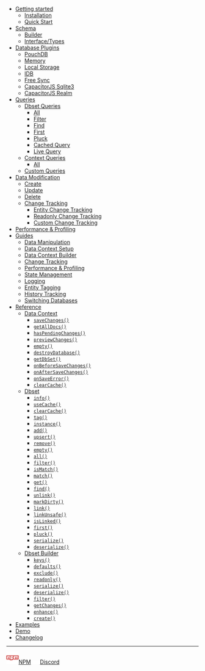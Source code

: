 - [Getting started](getting-started)
    - [Installation](getting-started/installation)
    - [Quick Start](getting-started/quick-start)
- [Schema](schema)
    - [Builder](schema/builder)
    - [Interface/Types](schema/interface-types)
- [Database Plugins](database-plugins)
    - [PouchDB](database-plugins/pouchdb)
    - [Memory](database-plugins/memory)
    - [Local Storage](database-plugins/localstorage)
    - [IDB](database-plugins/idb)
    - [Free Sync](database-plugins/free-sync)
    - [CapacitorJS Sqlite3](database-plugins/capacitorjs-sqlite3)
    - [CapacitorJS Realm](database-plugins/capacitorjs-realm)
- [Queries](queries)
    - [Dbset Queries](queries/dbset-queries)
        - [All](queries/dbset-queries/all)
        - [Filter](queries/dbset-queries/filter)
        - [Find](queries/dbset-queries/find)
        - [First](queries/dbset-queries/first)
        - [Pluck](queries/dbset-queries/pluck)
        - [Cached Query](queries/dbset-queries/cached-query)
        - [Live Query](queries/dbset-queries/live-query)
    - [Context Queries](queries/context-queries)
        - [All](queries/context-queries/all)
    - [Custom Queries](queries/custom-queries)
- [Data Modification](data-modification)
    - [Create](data-modification/create)
    - [Update](data-modification/update)
    - [Delete](data-modification/delete)
    - [Change Tracking](data-modification/change-tracking)
        - [Entity Change Tracking](data-modification/change-tracking/entity-change-tracking)
        - [Readonly Change Tracking](data-modification/change-tracking/readonly-change-tracking)
        - [Custom Change Tracking](data-modification/change-tracking/custom-change-tracking)
- [Performance & Profiling]()
- [Guides]()
    - [Data Manipulation]()
    - [Data Context Setup]()
    - [Data Context Builder]()
    - [Change Tracking]()
    - [Performance & Profiling]()
    - [State Management]()
    - [Logging]()
    - [Entity Tagging]()
    - [History Tracking]()
    - [Switching Databases]()
- [Reference]()
    - [Data Context]()
        - [`saveChanges()`](#data_context_save_changes)
        - [`getAllDocs()`](#data_context_get_all_docs)
        - [`hasPendingChanges()`](#data_context_has_pending_changes)
        - [`previewChanges()`](#data_context_preview_changes)
        - [`empty()`](#data_context_empty)
        - [`destroyDatabase()`](#data_context_destroy_database)
        - [`getDbSet()`](#data_context_get_db_set)
        - [`onBeforeSaveChanges()`](#data_context_on_before_save_changes)
        - [`onAfterSaveChanges()`](#data_context_on_after_save_changes)
        - [`onSaveError()`](#data_context_on_save_error)
        - [`clearCache()`](#data_context_on_clear_cache)
    - [Dbset]()
        - [`info()`](#default_dbset_methods_info)
        - [`useCache()`](#default_dbset_methods_use_cache)
        - [`clearCache()`](#default_dbset_methods_clear_cache)
        - [`tag()`](#default_dbset_methods_tag)
        - [`instance()`](#default_dbset_methods_instance)
        - [`add()`](#default_dbset_methods_add)
        - [`upsert()`](#default_dbset_methods_upsert)
        - [`remove()`](#default_dbset_methods_remove)
        - [`empty()`](#default_dbset_methods_empty)
        - [`all()`](#default_dbset_methods_all)
        - [`filter()`](#default_dbset_methods_filter)
        - [`isMatch()`](#default_dbset_methods_is_match)
        - [`match()`](#default_dbset_methods_match)
        - [`get()`](#default_dbset_methods_get)
        - [`find()`](#default_dbset_methods_find)
        - [`unlink()`](#default_dbset_methods_unlink)
        - [`markDirty()`](#default_dbset_methods_mark_dirty)
        - [`link()`](#default_dbset_methods_link)
        - [`linkUnsafe()`](#default_dbset_methods_link_unsafe)
        - [`isLinked()`](#default_dbset_methods_is_linked)
        - [`first()`](#default_dbset_methods_first)
        - [`pluck()`](#default_dbset_methods_pluck)
        - [`serialize()`](#default_dbset_methods_serialize)
        - [`deserialize()`](#default_dbset_methods_deserialize)
    - [Dbset Builder]()
        - [`keys()`](#default_dbset_builder_api_keys)
        - [`defaults()`](#default_dbset_builder_api_defaults)
        - [`exclude()`](#default_dbset_builder_api_exclude)
        - [`readonly()`](#default_dbset_builder_api_readonly)
        - [`serialize()`](#default_dbset_builder_api_serialize)
        - [`deserialize()`](#default_dbset_builder_api_deserialize)
        - [`filter()`](#default_dbset_builder_api_filter)
        - [`getChanges()`](#default_dbset_builder_api_get_changes)
        - [`enhance()`](#default_dbset_builder_api_enhance)
        - [`create()`](#default_dbset_builder_api_create)
- [Examples]()
- [Demo]()
- [Changelog](changelog)
--- 
[![NPM](assets/npm.svg)NPM](https://www.npmjs.com/package/@agrejus/db-framework)
[![Discord](assets/discord.png)Discord](http://twitter.com/jhildenbiddle)